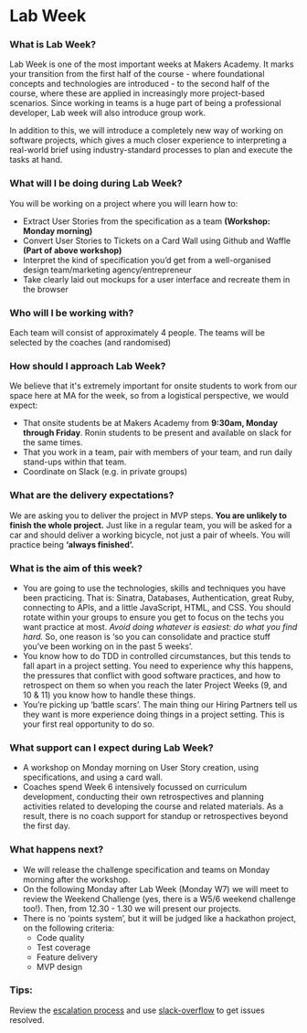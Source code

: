 # Lab Week

### What is Lab Week?
Lab Week is one of the most important weeks at Makers Academy. It marks your transition from the first half of the course - where foundational concepts and technologies are introduced - to the second half of the course, where these are applied in increasingly more project-based scenarios. Since working in teams is a huge part of being a professional developer, Lab week will also introduce group work.

In addition to this, we will introduce a completely new way of working on software projects, which gives a much closer experience to interpreting a real-world brief using industry-standard processes to plan and execute the tasks at hand.

### What will I be doing during Lab Week?

You will be working on a project where you will learn how to:

* Extract User Stories from the specification as a team **(Workshop: Monday morning)**
* Convert User Stories to Tickets on a Card Wall using Github and Waffle **(Part of above workshop)**
* Interpret the kind of specification you’d get from a well-organised design team/marketing agency/entrepreneur
* Take clearly laid out mockups for a user interface and recreate them in the browser

### Who will I be working with?

Each team will consist of approximately 4 people. The teams will be selected by the coaches (and randomised)

### How should I approach Lab Week?
We believe that it's extremely important for onsite students to work from our space here at MA for the week, so from a logistical perspective, we would expect:

* That onsite students be at Makers Academy from **9:30am, Monday through Friday**. Ronin students to be present and available on slack for the same times.
* That you work in a team, pair with members of your team, and run daily stand-ups within that team.
* Coordinate on Slack (e.g. in private groups)

### What are the delivery expectations?

We are asking you to deliver the project in MVP steps. ​**You are unlikely to finish the whole project.** Just like in a regular team, you will be asked for a car and should deliver a working bicycle, not just a pair of wheels. You will practice being **‘always finished’.**

### What is the aim of this week?

* You are going to use the technologies, skills and techniques you have been practicing. That is: Sinatra, Databases, Authentication, great Ruby, connecting to APIs, and a little JavaScript, HTML, and CSS. You should rotate within your groups to ensure you get to focus on the techs you want practice at most. ​_Avoid doing whatever is easiest: do what you find hard._​ So, one reason is ‘so you can consolidate and practice stuff you’ve been working on in the past 5 weeks’.
* You know how to do TDD in controlled circumstances, but this tends to fall apart in a project setting. You need to experience why this happens, the pressures that conflict with good software practices, and how to retrospect on them so when you reach the later Project Weeks (9, and 10 & 11) you know how to handle these things.
* You’re picking up ‘battle scars’. The main thing our Hiring Partners tell us they want is more experience doing things in a project setting. This is your first real opportunity to do so.

### What support can I expect during Lab Week?

* A workshop on Monday morning on User Story creation, using specifications, and using a card wall.
* Coaches spend Week 6 intensively focussed on curriculum development, conducting their own retrospectives and planning activities related to developing the course and related materials. As a result, there is no coach support for standup or retrospectives beyond the first day.

### What happens next?
* We will release the challenge specification and teams on Monday morning after the workshop.
* On the following Monday after Lab Week (Monday W7) we will meet to review the Weekend Challenge (yes, there is a W5/6 weekend challenge too!). Then, from 12.30 - 1.30 we will present our projects.
* There is no ‘points system’, but it will be judged like a hackathon project, on the following criteria:
    * Code quality
    * Test coverage
    * Feature delivery
    * MVP design

### Tips:
Review the [escalation process](https://github.com/makersacademy/course/blob/master/pills/escalation_process.md) and use [slack-overflow](https://github.com/makersacademy/slack-overflow) to get issues resolved.
